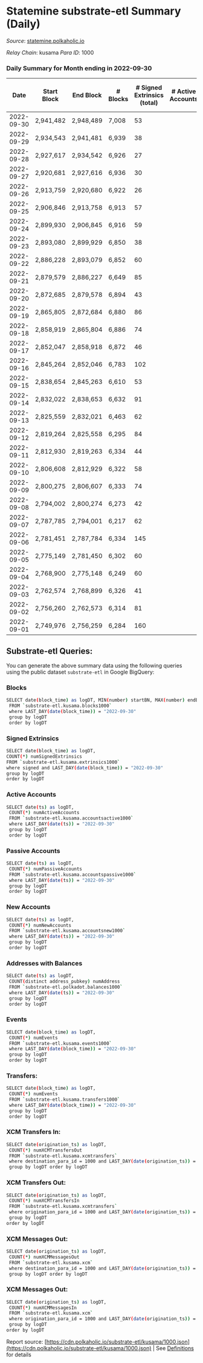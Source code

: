 # Statemine substrate-etl Summary (Daily)

_Source_: [statemine.polkaholic.io](https://statemine.polkaholic.io)

*Relay Chain*: kusama
*Para ID*: 1000



### Daily Summary for Month ending in 2022-09-30


| Date | Start Block | End Block | # Blocks | # Signed Extrinsics (total) | # Active Accounts | # Passive | # New | # Addresses with Balances | # Events | # Transfers | # XCM Transfers In | # XCM Transfers Out | # XCM In | # XCM Out | Issues | 
| ---- | ----------- | --------- | -------- | --------------------------- | ----------------- | --------- | ----- | ------------------------- | -------- | ----------- | ------------------ | ------------------- | -------- | --------- | ------ |
| 2022-09-30 | 2,941,482 | 2,948,489 | 7,008 | 53 |  |  |  | 46,090 | 15,318 | 1,024 ($22.70) | 1 ($0.02) | 12 ($3,235.41) | 1 | 12 |  |
| 2022-09-29 | 2,934,543 | 2,941,481 | 6,939 | 38 |  |  |  |  | 14,868 | 739 ($5.34) | 10 ($34,802.74) | 3 ($293.28) | 10 | 3 |  |
| 2022-09-28 | 2,927,617 | 2,934,542 | 6,926 | 27 |  |  |  |  | 14,968 | 729 ($22.04) | 8 ($6,297.30) | 2 ($567.52) | 8 | 2 |  |
| 2022-09-27 | 2,920,681 | 2,927,616 | 6,936 | 30 |  |  |  |  | 14,698 | 632 ($24.09) | 7 ($316.27) | 2 ($290.07) | 7 | 2 |  |
| 2022-09-26 | 2,913,759 | 2,920,680 | 6,922 | 26 |  |  |  |  | 14,634 | 600 ($0.67) | 4 ($219.27) | 1 ($2,191.77) | 4 | 1 |  |
| 2022-09-25 | 2,906,846 | 2,913,758 | 6,913 | 57 |  |  |  |  | 15,184 | 1,070 ($0.14) | 2 ($4.26) | 5 ($1,252.71) | 2 | 5 |  |
| 2022-09-24 | 2,899,930 | 2,906,845 | 6,916 | 59 |  |  |  |  | 14,969 | 792 ($4.19) | 3 ($6.19) | 7 ($1,140.47) | 3 | 7 |  |
| 2022-09-23 | 2,893,080 | 2,899,929 | 6,850 | 38 |  |  |  |  | 14,781 | 816 ($1.04) | 3 ($1,920.77) | 3 ($654.61) | 5 | 3 |  |
| 2022-09-22 | 2,886,228 | 2,893,079 | 6,852 | 60 |  |  |  |  | 15,153 | 1,081 ($25.13) | 12 ($5,249.68) | 8 ($390.38) | 12 | 8 |  |
| 2022-09-21 | 2,879,579 | 2,886,227 | 6,649 | 85 |  |  |  |  | 15,441 | 1,129 ($0.63) | 6 ($216.47) | 4 ($405.63) | 6 | 4 |  |
| 2022-09-20 | 2,872,685 | 2,879,578 | 6,894 | 43 |  |  |  |  | 14,739 | 711 ($84.25) | 2 ($97.32) | 6 ($669.00) | 2 | 6 |  |
| 2022-09-19 | 2,865,805 | 2,872,684 | 6,880 | 86 |  |  |  | 45,963 | 15,508 | 1,193 ($191.31) | 11 ($2,218.26) | 3 ($477.96) | 13 | 3 |  |
| 2022-09-18 | 2,858,919 | 2,865,804 | 6,886 | 74 |  |  |  | 45,956 | 15,534 | 1,354 ($24.05) | 9 ($2,522.51) | 4 ($2,014.65) | 10 | 4 |  |
| 2022-09-17 | 2,852,047 | 2,858,918 | 6,872 | 46 |  |  |  | 45,944 | 14,916 | 915 ($15.22) | 6 ($2,044.12) | 2 ($264.87) | 6 | 2 |  |
| 2022-09-16 | 2,845,264 | 2,852,046 | 6,783 | 102 |  |  |  | 45,937 | 15,831 | 1,676 ($2,123.20) | 12 ($950.57) | 13 ($1,319.64) | 12 | 13 |  |
| 2022-09-15 | 2,838,654 | 2,845,263 | 6,610 | 53 |  |  |  | 45,922 | 14,730 | 1,095 ($120.28) | 17 ($29,112.93) | 20 ($29,388.69) | 17 | 20 |  |
| 2022-09-14 | 2,832,022 | 2,838,653 | 6,632 | 91 |  |  |  | 45,914 | 14,781 | 1,016 ($0.76) | 13 ($0.94) | 6 ($23.05) | 14 | 6 |  |
| 2022-09-13 | 2,825,559 | 2,832,021 | 6,463 | 62 |  |  |  | 45,906 | 14,624 | 1,309 ($0.83) | 13 ($323.51) | 11 ($1,037.90) | 13 | 11 |  |
| 2022-09-12 | 2,819,264 | 2,825,558 | 6,295 | 84 |  |  |  |  | 14,650 | 1,521 ($27.26) | 18 ($3,104.68) | 14 ($1,642.84) | 19 | 14 |  |
| 2022-09-11 | 2,812,930 | 2,819,263 | 6,334 | 44 |  |  |  |  | 13,793 | 885 ($0.65) | 2 ($444.84) | 4 ($197,692.93) | 4 | 4 |  |
| 2022-09-10 | 2,806,608 | 2,812,929 | 6,322 | 58 |  |  |  |  | 14,166 | 1,185 ($13,902.46) | 4 ($3,996.12) | 8 ($8,573.76) | 4 | 8 |  |
| 2022-09-09 | 2,800,275 | 2,806,607 | 6,333 | 74 |  |  |  |  | 14,405 | 1,326 ($15,255.39) | 14 ($4,156.45) | 5 ($18.47) | 14 | 6 |  |
| 2022-09-08 | 2,794,002 | 2,800,274 | 6,273 | 42 |  |  |  | 45,861 | 13,822 | 1,013 ($1.33) | 13 ($3,619.11) | 2 ($2,880.36) | 14 | 2 |  |
| 2022-09-07 | 2,787,785 | 2,794,001 | 6,217 | 62 |  |  |  | 45,854 | 14,126 | 1,318 ($1,724.47) | 8 ($10,210.35) | 5 ($2,137.57) | 11 | 5 |  |
| 2022-09-06 | 2,781,451 | 2,787,784 | 6,334 | 145 |  |  |  |  | 14,845 | 1,559 ($92,211.76) | 9 ($3,009.05) | 4 ($267.40) | 10 | 5 |  |
| 2022-09-05 | 2,775,149 | 2,781,450 | 6,302 | 60 |  |  |  |  | 13,938 | 1,027 ($63,633.21) | 2 ($173.18) | 5 ($1,771.34) | 3 | 5 |  |
| 2022-09-04 | 2,768,900 | 2,775,148 | 6,249 | 60 |  |  |  |  | 13,996 | 1,199 ($22,722.47) | 2 ($994.98) |   | 2 |  |  |
| 2022-09-03 | 2,762,574 | 2,768,899 | 6,326 | 41 |  |  |  |  | 13,745 | 881 ($2,869.91) | 8 ($174.50) | 4 ($15,164.20) | 8 | 4 |  |
| 2022-09-02 | 2,756,260 | 2,762,573 | 6,314 | 81 |  |  |  |  | 14,490 | 1,423 ($4,547.61) | 5 ($29,831.00) | 6 ($111.29) | 6 | 7 |  |
| 2022-09-01 | 2,749,976 | 2,756,259 | 6,284 | 160 |  |  |  |  | 15,663 | 2,214 ($14,460.89) | 16 ($63.24) | 12 ($3,157.17) | 17 | 12 |  |

## Substrate-etl Queries:
You can generate the above summary data using the following queries using the public dataset `substrate-etl` in Google BigQuery:

### Blocks
```bash
SELECT date(block_time) as logDT, MIN(number) startBN, MAX(number) endBN, COUNT(*) numBlocks 
 FROM `substrate-etl.kusama.blocks1000`  
 where LAST_DAY(date(block_time)) = "2022-09-30" 
 group by logDT 
 order by logDT
```

### Signed Extrinsics
```bash
SELECT date(block_time) as logDT, 
COUNT(*) numSignedExtrinsics 
FROM `substrate-etl.kusama.extrinsics1000`  
where signed and LAST_DAY(date(block_time)) = "2022-09-30" 
group by logDT 
order by logDT
```

### Active Accounts
```bash
SELECT date(ts) as logDT, 
 COUNT(*) numActiveAccounts 
 FROM `substrate-etl.kusama.accountsactive1000` 
 where LAST_DAY(date(ts)) = "2022-09-30" 
 group by logDT 
 order by logDT
```

### Passive Accounts
```bash
SELECT date(ts) as logDT, 
 COUNT(*) numPassiveAccounts 
 FROM `substrate-etl.kusama.accountspassive1000` 
 where LAST_DAY(date(ts)) = "2022-09-30" 
 group by logDT 
 order by logDT
```

### New Accounts
```bash
SELECT date(ts) as logDT, 
 COUNT(*) numNewAccounts 
 FROM `substrate-etl.kusama.accountsnew1000` 
 where LAST_DAY(date(ts)) = "2022-09-30" 
 group by logDT
 order by logDT
```

### Addresses with Balances
```bash
SELECT date(ts) as logDT,
 COUNT(distinct address_pubkey) numAddress 
 FROM `substrate-etl.polkadot.balances1000` 
 where LAST_DAY(date(ts)) = "2022-09-30" 
 group by logDT 
 order by logDT
```

### Events
```bash
SELECT date(block_time) as logDT, 
 COUNT(*) numEvents 
 FROM `substrate-etl.kusama.events1000` 
 where LAST_DAY(date(block_time)) = "2022-09-30" 
 group by logDT 
 order by logDT
```

### Transfers:
```bash
SELECT date(block_time) as logDT, 
 COUNT(*) numEvents 
 FROM `substrate-etl.kusama.transfers1000` 
 where LAST_DAY(date(block_time)) = "2022-09-30" 
 group by logDT 
 order by logDT
```

### XCM Transfers In:
```bash
SELECT date(origination_ts) as logDT, 
 COUNT(*) numXCMTransfersOut 
 FROM `substrate-etl.kusama.xcmtransfers` 
 where destination_para_id = 1000 and LAST_DAY(date(origination_ts)) = "2022-09-30" 
 group by logDT order by logDT
```

### XCM Transfers Out:
```bash
SELECT date(origination_ts) as logDT, 
 COUNT(*) numXCMTransfersIn 
 FROM `substrate-etl.kusama.xcmtransfers` 
 where origination_para_id = 1000 and LAST_DAY(date(origination_ts)) = "2022-09-30" 
 group by logDT 
order by logDT
```

### XCM Messages Out:
```bash
SELECT date(origination_ts) as logDT, 
 COUNT(*) numXCMMessagesOut 
 FROM `substrate-etl.kusama.xcm` 
 where destination_para_id = 1000 and LAST_DAY(date(origination_ts)) = "2022-09-30" 
 group by logDT order by logDT
```

### XCM Messages Out:
```bash
SELECT date(origination_ts) as logDT, 
 COUNT(*) numXCMMessagesIn 
 FROM `substrate-etl.kusama.xcm` 
 where origination_para_id = 1000 and LAST_DAY(date(origination_ts)) = "2022-09-30" 
 group by logDT 
order by logDT
```


Report source: [https://cdn.polkaholic.io/substrate-etl/kusama/1000.json](https://cdn.polkaholic.io/substrate-etl/kusama/1000.json) | See [Definitions](/DEFINITIONS.md) for details
